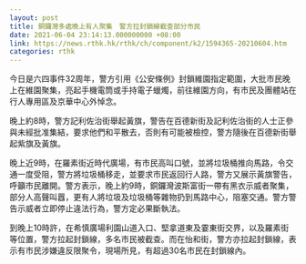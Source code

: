 ```yaml
---
layout: post
title: 銅鑼灣多處晚上有人聚集　警方拉封鎖線截查部分市民
date: 2021-06-04 23:14:13.000000000 +08:00
link: https://news.rthk.hk/rthk/ch/component/k2/1594365-20210604.htm
categories: rthk
---
```


今日是六四事件32周年，警方引用《公安條例》封鎖維園指定範圍，大批市民晚上在維園聚集，亮起手機電筒或手持電子蠟燭，前往維園方向，有市民及團體站在行人專用區及京華中心外悼念。

晚上約8時，警方記利佐治街舉起黃旗，警告在百德新街及記利佐治街的人士正參與未經批准集結，要求他們和平散去，否則有可能被檢控，警方隨後在百德新街舉起紫旗及黃旗。

晚上近9時，在羅素街近時代廣場，有市民高叫口號，並將垃圾桶推向馬路，令交通一度受阻，警方將垃圾桶移走，並要求市民返回行人路，警方又展示黃旗警告，呼籲市民離開。警方表示，晚上約9時，銅鑼灣波斯富街一帶有黑衣示威者聚集，部分人高聲叫囂，更有人將垃圾及垃圾桶等雜物扔到馬路中心，阻塞交通。警方警告示威者立即停止違法行為，警方定必果斷執法。

到晚上10時許，在希慎廣場利園山道入口、堅拿道東及霎東街交界，以及羅素街等位置，警方拉起封鎖線，多名市民被截查。而在怡和街，警方亦拉起封鎖線，表示有市民涉嫌違反限聚令，現場所見，有超過30名市民在封鎖線內。
